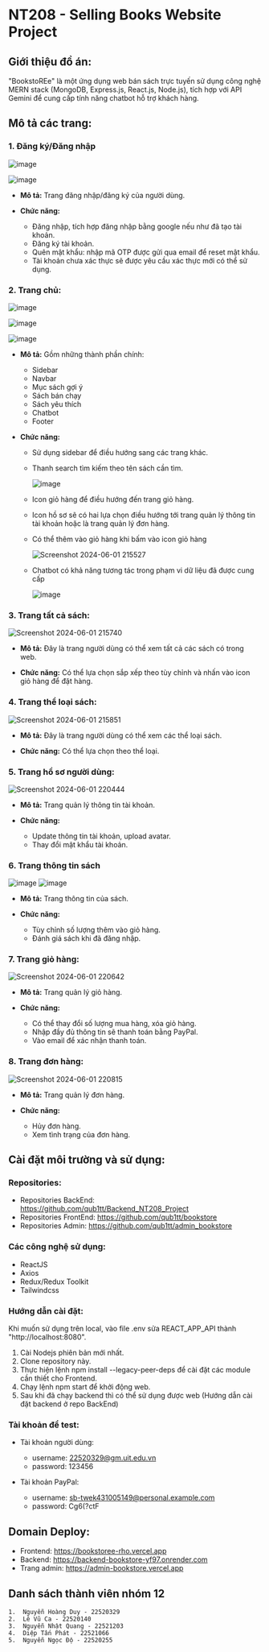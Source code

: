 # NT208 - Selling Books Website Project

## Giới thiệu đồ án:

"BookstoREe" là một ứng dụng web bán sách trực tuyến sử dụng công nghệ MERN stack (MongoDB, Express.js, React.js, Node.js), tích hợp với API Gemini để cung cấp tính năng chatbot hỗ trợ khách hàng.

## Mô tả các trang:

### 1. Đăng ký/Đăng nhập


![image](https://github.com/qub1tt/bookstore/assets/91910146/2b329c27-8e65-400c-ac9e-fd56da35d9eb)


![image](https://github.com/qub1tt/bookstore/assets/91910146/00fd526a-eb16-4b2e-b3c8-e5cdad1903a3)



- **Mô tả:** Trang đăng nhập/đăng ký của người dùng.
  
- **Chức năng:**
  - Đăng nhập, tích hợp đăng nhập bằng google nếu như đã tạo tài khoản.
  - Đăng ký tài khoản.
  - Quên mật khẩu: nhập mã OTP được gửi qua email để reset mật khẩu.
  - Tài khoản chưa xác thực sẽ được yêu cầu xác thực mới có thể sử dụng.

### 2. Trang chủ:
![image](https://github.com/qub1tt/bookstore/assets/91910146/05e69ef3-6b0e-4cec-a20c-64af1bfe81ca)


![image](https://github.com/qub1tt/bookstore/assets/91910146/2a10ab0e-766a-4f54-9ce0-7b378f4fab32)


![image](https://github.com/qub1tt/bookstore/assets/91910146/ad031e36-7785-4cb7-b661-a6c8f5fd1f9c)


- **Mô tả:** Gồm những thành phần chính:
  - Sidebar
  - Navbar
  - Mục sách gợi ý
  - Sách bán chạy
  - Sách yêu thích
  - Chatbot
  - Footer
    
- **Chức năng:**
  - Sử dụng sidebar để điều hướng sang các trang khác.
  - Thanh search tìm kiếm theo tên sách cần tìm.
    
    ![image](https://github.com/qub1tt/bookstore/assets/91910146/e0553690-0b39-40cc-bd32-c99a1ed9e8e7)
  - Icon giỏ hàng để điều hướng đến trang giỏ hàng.
  - Icon hồ sơ sẽ có hai lựa chọn điều hướng tới trang quản lý thông tin tài khoản hoặc là trang quản lý đơn hàng.
  - Có thể thêm vào giỏ hàng khi bấm vào icon giỏ hàng
    
     ![Screenshot 2024-06-01 215527](https://github.com/qub1tt/bookstore/assets/91910146/903f7b23-d48b-4cf7-a302-b11b5cd3a5dd)

  - Chatbot có khả năng tương tác trong phạm vi dữ liệu đã được cung cấp
    
    ![image](https://github.com/qub1tt/bookstore/assets/91910146/475760a8-0a85-4fe4-a9a5-9fe94a48f1c1)



### 3. Trang tất cả sách:

![Screenshot 2024-06-01 215740](https://github.com/qub1tt/bookstore/assets/91910146/2adba6ee-8afb-4508-85b8-c71223bc3afb)


- **Mô tả:** Đây là trang người dùng có thể xem tất cả các sách có trong web.
  
- **Chức năng:** Có thể lựa chọn sắp xếp theo tùy chỉnh và nhấn vào icon giỏ hàng để đặt hàng.

### 4. Trang thể loại sách:

![Screenshot 2024-06-01 215851](https://github.com/qub1tt/bookstore/assets/91910146/52a4b494-8115-4917-9606-8fc0e41ca33c)


- **Mô tả:** Đây là trang người dùng có thể xem các thể loại sách.
  
- **Chức năng:** Có thể lựa chọn theo thể loại.

### 5. Trang hồ sơ người dùng:

![Screenshot 2024-06-01 220444](https://github.com/qub1tt/bookstore/assets/91910146/abe6b80b-6629-44eb-92aa-8955fa54d9a9)

- **Mô tả:** Trang quản lý thông tin tài khoản.
  
- **Chức năng:**
  - Update thông tin tài khoản, upload avatar.
  - Thay đổi mật khẩu tài khoản.
    
### 6. Trang thông tin sách

![image](https://github.com/qub1tt/bookstore/assets/91910146/164aa7c0-735b-4116-99fb-97fa83c7c279)
![image](https://github.com/qub1tt/bookstore/assets/91910146/f202fdb1-470a-46e7-8515-26f37646b895)

- **Mô tả:** Trang thông tin của sách.
  
- **Chức năng:**
  - Tùy chỉnh số lượng thêm vào giỏ hàng.
  - Đánh giá sách khi đã đăng nhập.


### 7. Trang giỏ hàng:

![Screenshot 2024-06-01 220642](https://github.com/qub1tt/bookstore/assets/91910146/e516b4af-b56c-4917-9d11-32e00417a556)


- **Mô tả:** Trang quản lý giỏ hàng.
  
- **Chức năng:**
  - Có thể thay đổi số lượng mua hàng, xóa giỏ hàng.
  - Nhập đầy đủ thông tin sẽ thanh toán bằng PayPal.
  - Vào email để xác nhận thanh toán.

### 8. Trang đơn hàng:

![Screenshot 2024-06-01 220815](https://github.com/qub1tt/bookstore/assets/91910146/05e86606-61ca-4e73-8c42-569ec248ca0f)


- **Mô tả:** Trang quản lý đơn hàng.
  
- **Chức năng:**
  - Hủy đơn hàng.
  - Xem tình trạng của đơn hàng.

## Cài đặt môi trường và sử dụng:

### Repositories:
- Repositories BackEnd: https://github.com/qub1tt/Backend_NT208_Project
- Repositories FrontEnd: https://github.com/qub1tt/bookstore
- Repositories Admin: https://github.com/qub1tt/admin_bookstore


### Các công nghệ sử dụng:

- ReactJS
- Axios
- Redux/Redux Toolkit
- Tailwindcss

### Hướng dẫn cài đặt:
Khi muốn sử dụng trên local, vào file .env sửa REACT_APP_API thành "http://localhost:8080".

1. Cài Nodejs phiên bản mới nhất.
2. Clone repository này.
3. Thực hiện lệnh npm install --legacy-peer-deps để cài đặt các module cần thiết cho Frontend.
4. Chạy lệnh npm start để khởi động web.
5. Sau khi đã chạy backend thì có thể sử dụng được web (Hướng dẫn cài đặt backend ở repo BackEnd)

### Tài khoản để test:

- Tài khoản người dùng:
  - username: 22520329@gm.uit.edu.vn
  - password: 123456
    
- Tài khoản PayPal:
  - username: sb-twek431005149@personal.example.com
  - password: Cg6(?ctF

## Domain Deploy:

- Frontend: https://bookstoree-rho.vercel.app
- Backend: https://backend-bookstore-yf97.onrender.com
- Trang admin: https://admin-bookstore.vercel.app

## Danh sách thành viên nhóm 12

    1.  Nguyễn Hoàng Duy - 22520329
    2.  Lê Vũ Ca - 22520140
    3.  Nguyễn Nhật Quang - 22521203
    4.  Diệp Tấn Phát - 22521066
    5.  Nguyễn Ngọc Độ - 22520255
